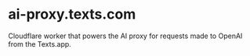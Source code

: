 # ai-proxy.texts.com

Cloudflare worker that powers the AI proxy for requests made to OpenAI from the Texts.app. 


